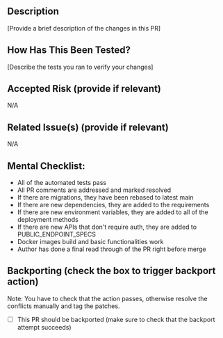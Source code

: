 ## Description
[Provide a brief description of the changes in this PR]


## How Has This Been Tested?
[Describe the tests you ran to verify your changes]


## Accepted Risk (provide if relevant)
N/A


## Related Issue(s) (provide if relevant)
N/A


## Mental Checklist:
- All of the automated tests pass
- All PR comments are addressed and marked resolved
- If there are migrations, they have been rebased to latest main
- If there are new dependencies, they are added to the requirements
- If there are new environment variables, they are added to all of the deployment methods
- If there are new APIs that don't require auth, they are added to PUBLIC_ENDPOINT_SPECS
- Docker images build and basic functionalities work
- Author has done a final read through of the PR right before merge

## Backporting (check the box to trigger backport action)
Note: You have to check that the action passes, otherwise resolve the conflicts manually and tag the patches.
- [ ] This PR should be backported (make sure to check that the backport attempt succeeds)
